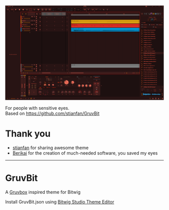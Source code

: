 ![preview](preview.png)

For people with sensitive eyes.  
Based on https://github.com/stianfan/GruvBit

# Thank you 
- [stianfan](https://github.com/stianfan) for sharing awesome theme
- [Berikai](https://github.com/Berikai) for the creation of much-needed software, you saved my eyes

------
# GruvBit
A [Gruvbox](https://github.com/morhetz/gruvbox) inspired theme for Bitwig

Install GruvBit.json using 
[Bitwig Studio Theme Editor](https://github.com/Berikai/bitwig-theme-editor)
